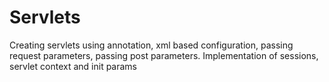 # Servlets
Creating servlets using annotation, xml based configuration, passing request parameters, passing post parameters. Implementation of sessions, servlet context and init params
